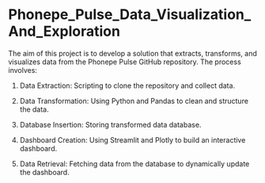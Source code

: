 # Phonepe_Pulse_Data_Visualization_And_Exploration

The aim of this project is to develop a solution that extracts, transforms, and visualizes data from the Phonepe Pulse GitHub repository. The process involves:

1. Data Extraction:
Scripting to clone the repository and collect data.

2. Data Transformation:
Using Python and Pandas to clean and structure the data.

3. Database Insertion:
Storing transformed data database.

4. Dashboard Creation:
Using Streamlit and Plotly to build an interactive dashboard.

5. Data Retrieval:
Fetching data from the database to dynamically update the dashboard.

